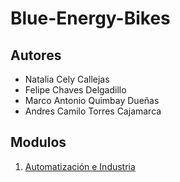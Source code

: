 # Blue-Energy-Bikes

## Autores
* Natalia Cely Callejas
* Felipe Chaves Delgadillo
* Marco Antonio Quimbay Dueñas
* Andres Camilo Torres Cajamarca

## Modulos

1. [Automatización e Industria](Automatizacion_industria)
